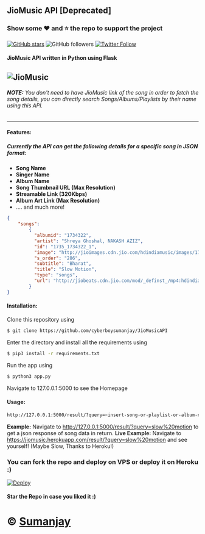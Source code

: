 ## JioMusic API [Deprecated]


### Show some :heart: and :star: the repo to support the project

[![GitHub stars](https://img.shields.io/github/stars/cyberboysumanjay/jiomusicapi.svg?style=social&label=Star)](https://github.com/cyberboysumanjay/JioMusicAPI)
![GitHub followers](https://img.shields.io/github/followers/cyberboysumanjay.svg?style=social&label=Follow)
[![Twitter Follow](https://img.shields.io/twitter/follow/cyberboysj.svg?style=social)](https://twitter.com/CyberboySj)

#### JioMusic API written in Python using Flask  
![JioMusic](https://telegra.ph/file/a053512b3f86018f275a2.png)
 ---
###### **NOTE:** You don't need to have JioMusic link of the song in order to fetch the song details, you can directly search Songs/Albums/Playlists by their name using this API.  

 ---

#### Features:
##### Currently the API can get the following details for a specific song in JSON format:
- **Song Name**
- **Singer Name**
- **Album Name**
- **Song Thumbnail URL (Max Resolution)**
- **Streamable Link (320Kbps)**
- **Album Art Link (Max Resolution)**
- .... and much more!

```json
{
    "songs":
        {
          "albumid": "1734322",
          "artist": "Shreya Ghoshal, NAKASH AZIZ",
          "id": "1735_1734322_1",
          "image": "http://jioimages.cdn.jio.com/hdindiamusic/images/1735/1734322/1734322_1556177408_800x800.jpg",
          "s_order": "286",
          "subtitle": "Bharat",
          "title": "Slow Motion",
          "type": "songs",
          "url": "http://jiobeats.cdn.jio.com/mod/_definst_/mp4:hdindiamusic/audiofiles/1735/1734322/1735_1734322_1_320.mp4/playlist.m3u8"
        }
}
```

#### Installation:

Clone this repository using
```sh
$ git clone https://github.com/cyberboysumanjay/JioMusicAPI
```
Enter the directory and install all the requirements using
```sh
$ pip3 install -r requirements.txt
```
Run the app using
```sh
$ python3 app.py
```
Navigate to 127.0.0.1:5000 to see the Homepage

#### Usage:
```sh
http://127.0.0.1:5000/result/?query=<insert-song-or-playlist-or-album-name-here>
```
**Example:** Navigate to http://127.0.0.1:5000/result/?query=slow%20motion to get a json response of song data in return.
**Live Example:** Navigate to https://jiomusic.herokuapp.com/result/?query=slow%20motion and see yourself! (Maybe Slow, Thanks to Heroku!)
### You can fork the repo and deploy on VPS or deploy it on Heroku :)  
[![Deploy](https://img.shields.io/badge/Deploy%20To%20Heroku-blueviolet?style=for-the-badge&logo=heroku)](https://heroku.com/deploy?template=https://github.com/cyberboysumanjay/JioMusicAPI/tree/master)


#### Star the Repo in case you liked it :)

# © [Sumanjay](https://cyberboysumanjay.github.io)
